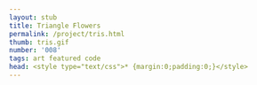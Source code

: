 ```yaml
---
layout: stub
title: Triangle Flowers
permalink: /project/tris.html
thumb: tris.gif
number: '008'
tags: art featured code
head: <style type="text/css">* {margin:0;padding:0;}</style>
---
```

<body style="position:absolute; top:0; left:0; width:100%; height:100%;">
<script src="https://ajax.googleapis.com/ajax/libs/jquery/3.2.1/jquery.min.js"></script>
<canvas id="canvas" style="margin:0;padding:0;width:100%;height:100%;"></canvas>

<script type="text/javascript">
// this is just stuff to make it work on the alanluo.com homepage
canvas = document.getElementById("canvas");
ctx = canvas.getContext('2d');
canv = $("#canvas");
canv.unbind();
getTime = () => (Date.now()-starttime);
canv.attr('width',$('body').width());
canv.attr('height',$('body').height());
ctx.setTransform(1, 0, 0, 1, 0, 0);
ctx.translate(canvas.width/2, canvas.height/2);

/* so here's the basic structure of the program
- there's a 'triangles' array which stores all the triangles
- each frame, each of these triangles is re-rendered with a width, height, and rotation
- each frame, a new width, height, and rotation is calculated for these triangles
- the new w/h/r is calculated from derivative functions, which are formulated with respect to lifetime at the initialization of each tri
- this also means that each tri stores a lifetime variable
- when that lifetime variable is too large, the tri gets killed off by having its height derivative set to -1
- with this structure set up, all that's left is to initialize tris on click
*/

// set up the triangle array
triangles = [];

// stores mouse position
mouse = {x:0, y:0}; 
// always update the position of the mouse (in canvas coordinates, not global)
$("#canvas").mousemove(function(event) { 
    mouse.x = event.pageX-$(this).offset().left;
    mouse.y = event.pageY-$(this).offset().top;
});

/*
triangles are drawn by side length + altitude + rotation
they're isoceles triangles, the side length is the non-similar side
"scale" in the below code just determines how fast these things change, and is an adjustible parameter
*/
// the set of all possible rotation derivatives
drs = [
(scale) => ((time, click) => { 
    // the "click" variable makes the triangle expand while the mouse is held down at init
    if(click) return scale*(0.01);
    else return scale*(0.02+0.01*Math.sin(0.1*time));
}),
(scale) => ((time, click) => {
    if(click) return 0.01;
    else {
        if(time % 400 > 200) {
            return scale*(0.01*Math.sqrt(0.1*(time% 400)));
        } else {
            return scale*(-0.01*Math.sqrt(0.1*(time% 400)));
        }
    }
}),
(scale) => ((time, click) => {
    if(click) return 0.01;
    else {
        if(time % 240 < 60) {
            return scale*(0.000666667*(time % 240));
        } else if(time % 240 < 180) {
            return scale*(0.04);
        } else {
            return scale*(0.04-0.000666667*(time % 240 - 180));
        }
    }
}),
];
// the set of all possible altitude derivatives
das = [
(scale, scale2) => ((time, click) => {
    if(click) return 2*scale2;
    else return scale*(1*Math.sin(0.05*time));
}),
(scale, scale2) => ((time, click) => {
    if(click) return scale2*2;
    else {
        if(time % 400 < 200) {
            return scale*(0.1*Math.sqrt(0.1*(time% 400)));
        } else {
            return scale*(-0.1*Math.sqrt(0.1*(time% 400 - 200)));
        }
    }
}),
(scale, scale2) => ((time, click) => {
    if(click) return scale2*2;
    else {
        if(time % 240 < 60) {
            return scale*10*(-0.04+(0.000666667*(time % 240)));
        } else if(time % 240 < 180) {
            return 0;
        } else {
            return scale*10*(0.000666667*(time % 240 - 180));
        }
    }
}),
];
// the set of all possible side length derivatives
dss = [
(scale, scale2) => ((time, click) => {
    if(click) return 1*scale2;
    else return scale*(1.5*Math.sin(0.05*time));
}),
(scale, scale2) => ((time, click) => {
    if(click) return 0.1*scale2;
    else return scale*(1.5*Math.sin(0.05*time));
}),
(scale, scale2) => ((time, click) => {
    if(click) return scale2*1;
    else {
        if(time % 400 < 200) {
            return scale*(0.1*Math.sqrt(0.1*(time% 400)));
        } else {
            return scale*(-0.1*Math.sqrt(0.1*(time% 400 - 200)));
        }
    }
}),
(scale, scale2) => ((time, click) => {
    if(click) return scale2*1;
    else {
        if(time % 240 < 60) {
            return scale*(0.000666667*(time % 240));
        } else if(time % 240 < 180) {
            return scale*(0.04);
        } else {
            return scale*(0.04-0.000666667*(time % 240 - 180));
        }
    }
}),
]

//just an easy helper function
randomSign = () => (Math.random()>0.5) ? 1 : -1; 

//define click event for initialization - we want to make one bloom on each click
$("#canvas").mousedown(function() {
    //set up a random number of petals from 3 to 12
    var petals = Math.floor(Math.random()*10)+3;

    //set up an initial side length and color
    let side = 30+Math.random()*60;
    let color = hslStr(Math.random()*360, 80, 50, 0.7);
    //select a random derivative function for the three drawing variables
    let drf = drs[Math.floor(Math.random()*drs.length)](1*(0.5+Math.random())*randomSign());
    let daf = das[Math.floor(Math.random()*das.length)](1*(0.5+Math.random())*randomSign(), 0.5+Math.random());
    let dsf = dss[Math.floor(Math.random()*dss.length)](1*(0.5+Math.random())*randomSign(), 0.5+Math.random());
    // random (10%) chance to add a pointy one
    if(Math.random()<0.1) { 
        side = 2;
        dsf = (time, click) => 0; petals = 20+Math.floor(Math.random()*20)
    }

    //now add the triangles to the array - note that each triangle in each bloom has the same d functions
    for(let i=0; i<petals; i++) {
        let newtri = new Triangle(mouse.x, mouse.y, 0, side, color, (i/petals)*2*Math.PI);
        newtri.dr= drf;
        newtri.da= daf;
        newtri.ds= dsf;
        newtri.maxLife = 600;
        triangles.push(newtri);
    }
}).mouseup(function() { // slightly naive way to handle mouseup events
    for(var i=0; i<triangles.length; i++) {
        triangles[i].clicking = false;
    }
});

function reDraw() {
    canvasDraw();
    window.requestAnimationFrame(reDraw);        
}
window.requestAnimationFrame(reDraw);


Triangle = function(x, y, altitude, sidelength, color, rotation) {
    this.x = x; this.y = y;
    this.altitude = altitude; this.sidelength = sidelength; 
    this.color = color; this.rotation = rotation;
    this.lifetime=0; this.clicking = true;
    //each differential is a funciton of lifetime and clicking
    this.da = (a, b) => 0;
    this.ds = (a, b) => 0;
    this.dr = (a, b) => 0;
    this.dead = false;

    this.kill = function() {
        this.dead = true;
        this.da = (a, b) => (-1);
        this.ds = (a, b) => (-1);
    }
}
hslStr = function(h, s, l, a) {
    return "hsla("+h+","+s+"%,"+l+"%,"+a+")";
}
drawTri = function(tri) {
    ctx.fillStyle = tri.color;

    ctx.save();
    ctx.translate(tri.x, tri.y);
    ctx.rotate(tri.rotation);
    ctx.beginPath();
    ctx.moveTo(0, 0);
    ctx.lineTo(tri.sidelength/2, tri.altitude);
    ctx.lineTo(-tri.sidelength/2, tri.altitude);
    ctx.lineTo(0, 0);
    ctx.fill();
    ctx.restore();
}
canvasDraw = function() {
    canv.attr('width',$('#canvas').width());
    canv.attr('height',$('#canvas').height());

    ctx.fillStyle = "#112233";
    ctx.fillRect(0, 0, canvas.width, canvas.height);


    for(let i=0; i<triangles.length; i++) {
        const tri = triangles[i];
        drawTri(tri);

        tri.altitude+=tri.da(tri.lifetime, tri.clicking);
        tri.sidelength+=tri.ds(tri.lifetime, tri.clicking);
        tri.rotation+=tri.dr(tri.lifetime, tri.clicking);

        tri.lifetime++;

        if(tri.lifetime==tri.maxLife) {
            triangles[i].kill();
        }
        if(tri.dead && tri.altitude<5 ) {
            triangles.splice(i, 1);
        }
    }
}


//init stuff - this only runs once (so that the canvas isn't boring on load)
//it just makes a bunch of flowers that immediately disappear
function makeDyingBloom(x, y) {
    let side = 30+Math.random()*60;
    let drf = drs[0](1);
    let daf = (side, click) => (-2);
    let dsf = (side, click) => (-2);

    let color = hslStr(Math.random()*360, 80, 50, 0.7);
    for(let i=0; i<10; i++) {
        let newtri = new Triangle(x, y, 150, 150, color, (i/10)*2*Math.PI);
        newtri.dr= drf;
        newtri.da= daf;
        newtri.ds= dsf;
        newtri.maxLife = 30;
        triangles.push(newtri);
    }
}
for(var i=0; i<10; i++) {
    makeDyingBloom(Math.random()*canvas.width,Math.random()*canvas.height);    
}

</script>
</body>